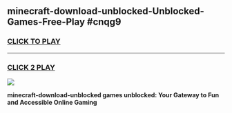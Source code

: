 
## minecraft-download-unblocked-Unblocked-Games-Free-Play #cnqg9
<h3>
<a href="https://us.freeplayer.one?title=minecraft-download-unblocked&ref=9M">CLICK TO PLAY</a></h3>
<hr>

<h3>
<a href="https://us.freeplayer.one?title=minecraft-download-unblocked&ref=9M">CLICK 2 PLAY</a>
  
</h3>

<a href="https://us.freeplayer.one?title=minecraft-download-unblocked&ref=9M"><img src="https://clearcache.store/games.png"></a>


**minecraft-download-unblocked games unblocked: Your Gateway to Fun and Accessible Online Gaming**
